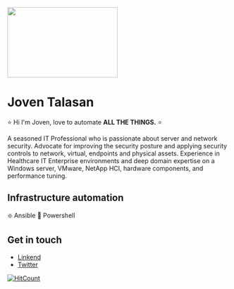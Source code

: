 
<img src="https://davidcel.is/gifs/cinemagraphs/whiskey-pour.gif" width="250" height="160"/>

# Joven Talasan

⭐ Hi I'm Joven, love to automate **ALL THE THINGS.** ⭐ 

A seasoned IT Professional who is passionate about server and network security. Advocate for improving the security posture and applying security controls to network, virtual, endpoints and physical assets. Experience in Healthcare IT Enterprise environments and deep domain expertise on a Windows server, VMware, NetApp HCI, hardware components, and performance tuning.

## Infrastructure automation
❇️ Ansible
🌟 Powershell


## Get in touch
- [Linkend](https://www.linkedin.com/in/joven-talasan)
- [Twitter](https://twitter.com/talzcloning)



[![HitCount](http://hits.dwyl.com/talzc/talzc.svg)](http://hits.dwyl.com/talzc/talzc)
                
